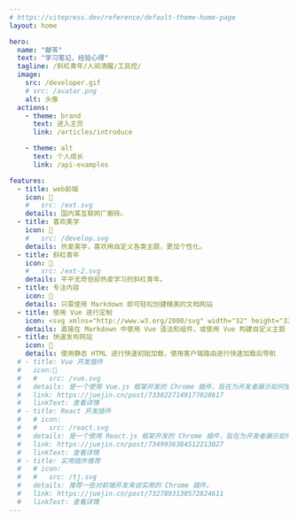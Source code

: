 ```yaml
---
# https://vitepress.dev/reference/default-theme-home-page
layout: home

hero:
  name: "献苓"
  text: "学习笔记，经验心得"
  tagline: /斜杠青年/人间清醒/工具控/
  image:
    src: /developer.gif
    # src: /avatar.png
    alt: 头像
  actions:
    - theme: brand
      text: 进入主页
      link: /articles/introduce

    - theme: alt
      text: 个人成长
      link: /api-examples

features:
  - title: web前端
    icon: 🤹
    #   src: /ext.svg
    details: 国内某互联网厂搬砖。
  - title: 喜欢美学
    icon: 🎨
    #   src: /develop.svg
    details: 热爱美学，喜欢用自定义各类主题，更加个性化。
  - title: 斜杠青年
    icon: 🧩
    #   src: /ext-2.svg
    details: 平平无奇但却热爱学习的斜杠青年。
  - title: 专注内容
    icon: 📝
    details: 只需使用 Markdown 即可轻松创建精美的文档网站
  - title: 使用 Vue 进行定制
    icon: <svg xmlns="http://www.w3.org/2000/svg" width="32" height="32"><path fill="#41b883" d="M24.4 3.925H30l-14 24.15L2 3.925h10.71l3.29 5.6 3.22-5.6Z"/><path fill="#41b883" d="m2 3.925 14 24.15 14-24.15h-5.6L16 18.415 7.53 3.925Z"/><path fill="#35495e" d="M7.53 3.925 16 18.485l8.4-14.56h-5.18L16 9.525l-3.29-5.6Z"/></svg>
    details: 直接在 Markdown 中使用 Vue 语法和组件，或使用 Vue 构建自定义主题
  - title: 快速发布网站
    icon: 🚀
    details: 使用静态 HTML 进行快速初始加载，使用客户端路由进行快速加载后导航
  # - title: Vue 开发插件
  #   icon:📝
  #   #   src: /vue.svg
  #   details: 是一个使用 Vue.js 框架开发的 Chrome 插件，旨在为开发者展示如何使用 Vue.js 构建强大的浏览器扩展。
  #   link: https://juejin.cn/post/7330227149177028617
  #   linkText: 查看详情
  # - title: React 开发插件
  #   # icon:
  #   #   src: /react.svg
  #   details: 是一个使用 React.js 框架开发的 Chrome 插件，旨在为开发者展示如何使用 React.js 构建强大的浏览器扩展。
  #   link: https://juejin.cn/post/7349936384512213027
  #   linkText: 查看详情
  # - title: 实用插件推荐
  #   # icon:
  #   #   src: /tj.svg
  #   details: 推荐一些对前端开发来说实用的 Chrome 插件。
  #   link: https://juejin.cn/post/7327893130572824611
  #   linkText: 查看详情  
---
```


<!-- 自定义组件 -->
<script setup>
// 导入home
// import Home from './Home.vue'
</script>

<!-- <home /> -->
